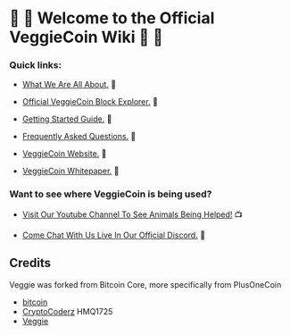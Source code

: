 # :tomato: :sweet_potato: Welcome to the Official VeggieCoin Wiki :corn: :eggplant:

### Quick links:

- [What We Are All About.](/our-goal/Our-Goal.md) :apple:

- [Official VeggieCoin Block Explorer.](http://explorer.veggiecoin.io/) :strawberry:

- [Getting Started Guide.](/getting_started/Getting_Started.md) :peach: 

- [Frequently Asked Questions.](/faq/Frequently-Asked-Questions.md) :pear:

- [VeggieCoin Website.](https://www.veggiecoin.io/) :watermelon:

- [VeggieCoin Whitepaper.](https://www.veggiecoin.io/VeggieWhitepaper.pdf) :green_apple:

### Want to see where VeggieCoin is being used?

- [Visit Our Youtube Channel To See Animals Being Helped!](https://www.youtube.com/channel/UCJTLtEFvlOOjlBs3EnDD3DA) :tv:

- [Come Chat With Us Live In Our Official Discord.](https://discord.gg/u5ynzSA) :satellite:

Credits
-------

Veggie was forked from Bitcoin Core, more specifically from PlusOneCoin
* [bitcoin](https://github.com/bitcoin/bitcoin)
* [CryptoCoderz](https://github.com/CryptoCoderz/Espers.git) HMQ1725
* [Veggie](https://github.com/Oskii/Veggie)

